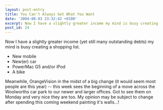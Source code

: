 ```yaml
---
layout: post-entry
title: You Can't Always Get What You Want
date: '2004-08-03 23:32:42 +0100'
excerpt: Now I have a slightly greater income my mind is busy creating a shopping list.
post_id: 24
---
```

Now I have a slightly greater income (yet still many outstanding debts) my mind is busy creating a shopping list.

* New mobile
* New(er) car
* PowerMac G5 and/or iPod
* A bike

Meanwhile, OrangeVision in the midst of a big change (it would seem most people are this year) -- this week sees the beginning of a move across the Woolworths car park to our newer and larger offices. Got to see them on Monday and very nice they are too. My opinion may be subject to change after spending this coming weekend painting it's walls...!
